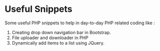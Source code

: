 # Useful Snippets
Some useful PHP snippets to help in day-to-day PHP related coding like :
1. Creating drop down navigation bar in Bootstrap.
2. File uploader and downloader in PHP
3. Dynamically add items to a list using JQuery.


